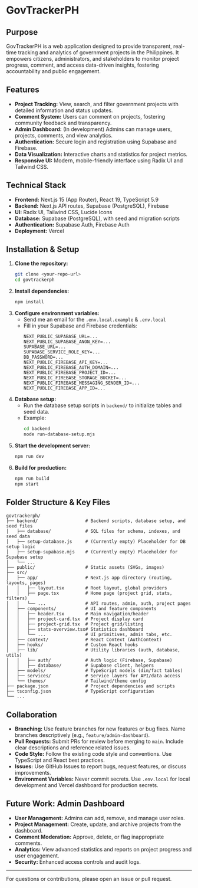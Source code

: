 # GovTrackerPH

## Purpose
GovTrackerPH is a web application designed to provide transparent, real-time tracking and analytics of government projects in the Philippines. It empowers citizens, administrators, and stakeholders to monitor project progress, comment, and access data-driven insights, fostering accountability and public engagement.

## Features
- **Project Tracking:** View, search, and filter government projects with detailed information and status updates.
- **Comment System:** Users can comment on projects, fostering community feedback and transparency.
- **Admin Dashboard:** (In development) Admins can manage users, projects, comments, and view analytics.
- **Authentication:** Secure login and registration using Supabase and Firebase.
- **Data Visualization:** Interactive charts and statistics for project metrics.
- **Responsive UI:** Modern, mobile-friendly interface using Radix UI and Tailwind CSS.

## Technical Stack
- **Frontend:** Next.js 15 (App Router), React 19, TypeScript 5.9
- **Backend:** Next.js API routes, Supabase (PostgreSQL), Firebase
- **UI:** Radix UI, Tailwind CSS, Lucide Icons
- **Database:** Supabase (PostgreSQL), with seed and migration scripts
- **Authentication:** Supabase Auth, Firebase Auth
- **Deployment:** Vercel

## Installation & Setup
1. **Clone the repository:**
   ```sh
   git clone <your-repo-url>
   cd govtrackerph
   ```
2. **Install dependencies:**
   ```sh
   npm install
   ```
3. **Configure environment variables:**
   - Send me an email for the `.env.local.example` & `.env.local`
   - Fill in your Supabase and Firebase credentials:
     ```env
     NEXT_PUBLIC_SUPABASE_URL=...
     NEXT_PUBLIC_SUPABASE_ANON_KEY=...
     SUPABASE_URL=...
     SUPABASE_SERVICE_ROLE_KEY=...
     DB_PASSWORD=...
     NEXT_PUBLIC_FIREBASE_API_KEY=...
     NEXT_PUBLIC_FIREBASE_AUTH_DOMAIN=...
     NEXT_PUBLIC_FIREBASE_PROJECT_ID=...
     NEXT_PUBLIC_FIREBASE_STORAGE_BUCKET=...
     NEXT_PUBLIC_FIREBASE_MESSAGING_SENDER_ID=...
     NEXT_PUBLIC_FIREBASE_APP_ID=...
     ```
4. **Database setup:**
   - Run the database setup scripts in `backend/` to initialize tables and seed data.
   - Example:
     ```sh
     cd backend
     node run-database-setup.mjs
     ```
5. **Start the development server:**
   ```sh
   npm run dev
   ```
6. **Build for production:**
   ```sh
   npm run build
   npm start
   ```

## Folder Structure & Key Files

```
govtrackerph/
├── backend/                  # Backend scripts, database setup, and seed files
│   ├── database/             # SQL files for schema, indexes, and seed data
│   ├── setup-database.js     # (Currently empty) Placeholder for DB setup logic
│   ├── setup-supabase.mjs    # (Currently empty) Placeholder for Supabase setup
│   └── ...
├── public/                   # Static assets (SVGs, images)
├── src/
│   ├── app/                  # Next.js app directory (routing, layouts, pages)
│   │   ├── layout.tsx        # Root layout, global providers
│   │   ├── page.tsx          # Home page (project grid, stats, filters)
│   │   └── ...               # API routes, admin, auth, project pages
│   ├── components/           # UI and feature components
│   │   ├── header.tsx        # Main navigation/header
│   │   ├── project-card.tsx  # Project display card
│   │   ├── project-grid.tsx  # Project grid/listing
│   │   ├── stats-overview.tsx# Statistics dashboard
│   │   └── ...               # UI primitives, admin tabs, etc.
│   ├── context/              # React Context (AuthContext)
│   ├── hooks/                # Custom React hooks
│   ├── lib/                  # Utility libraries (auth, database, utils)
│   │   ├── auth/             # Auth logic (Firebase, Supabase)
│   │   ├── database/         # Supabase client, helpers
│   ├── models/               # TypeScript models (dim/fact tables)
│   ├── services/             # Service layers for API/data access
│   └── themes/               # Tailwind/theme config
├── package.json              # Project dependencies and scripts
├── tsconfig.json             # TypeScript configuration
└── ...
```

## Collaboration
- **Branching:** Use feature branches for new features or bug fixes. Name branches descriptively (e.g., `feature/admin-dashboard`).
- **Pull Requests:** Submit PRs for review before merging to `main`. Include clear descriptions and reference related issues.
- **Code Style:** Follow the existing code style and conventions. Use TypeScript and React best practices.
- **Issues:** Use GitHub Issues to report bugs, request features, or discuss improvements.
- **Environment Variables:** Never commit secrets. Use `.env.local` for local development and Vercel dashboard for production secrets.

## Future Work: Admin Dashboard
- **User Management:** Admins can add, remove, and manage user roles.
- **Project Management:** Create, update, and archive projects from the dashboard.
- **Comment Moderation:** Approve, delete, or flag inappropriate comments.
- **Analytics:** View advanced statistics and reports on project progress and user engagement.
- **Security:** Enhanced access controls and audit logs.

---
For questions or contributions, please open an issue or pull request.